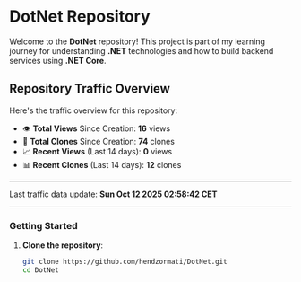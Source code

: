# DotNet Repository

Welcome to the **DotNet** repository! This project is part of my learning journey for understanding **.NET** technologies and how to build backend services using **.NET Core**. 

## Repository Traffic Overview

Here's the traffic overview for this repository:

- 👁️ **Total Views** Since Creation: **16** views
- 🔄 **Total Clones** Since Creation: **74** clones
- 📈 **Recent Views** (Last 14 days): **0** views
- 📊 **Recent Clones** (Last 14 days): **12** clones

---

Last traffic data update: **Sun Oct 12 2025 02:58:42 CET**

---
### Getting Started

1. **Clone the repository**:
   ```bash
   git clone https://github.com/hendzormati/DotNet.git
   cd DotNet
